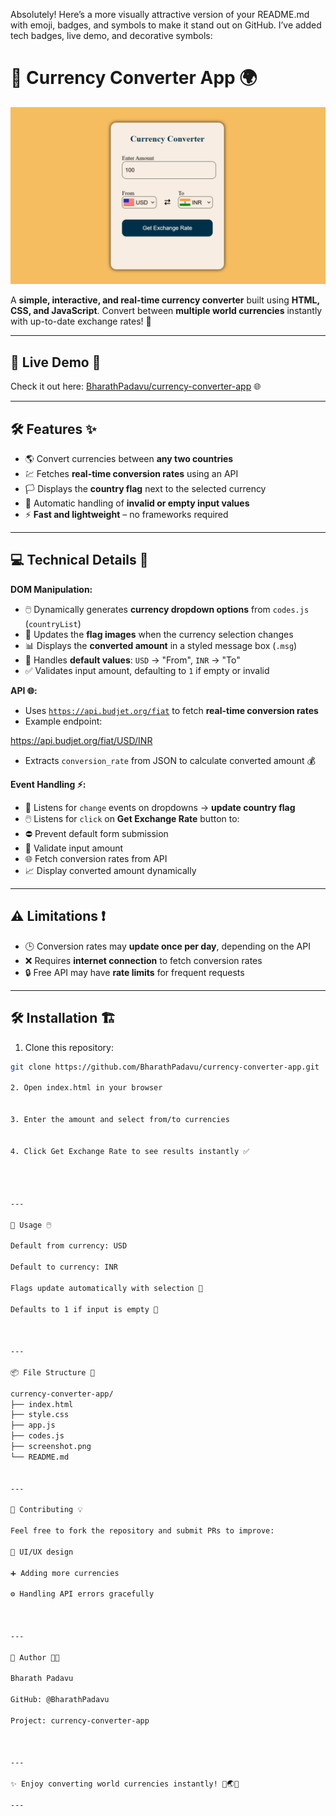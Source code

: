 Absolutely! Here’s a more visually attractive version of your README.md with emoji, badges, and symbols to make it stand out on GitHub. I’ve added tech badges, live demo, and decorative symbols:

# 💱 Currency Converter App 🌍

![Screenshot](./screenshot.png)

A **simple, interactive, and real-time currency converter** built using **HTML, CSS, and JavaScript**. Convert between **multiple world currencies** instantly with up-to-date exchange rates! 💸

---

## 🚀 Live Demo 🎯

Check it out here: [BharathPadavu/currency-converter-app](https://BharathPadavu.github.io/currency-converter-app/) 🌐

---

## 🛠 Features ✨

- 🌎 Convert currencies between **any two countries**  
- 💹 Fetches **real-time conversion rates** using an API  
- 🏳️ Displays the **country flag** next to the selected currency  
- 🔢 Automatic handling of **invalid or empty input values**  
- ⚡ **Fast and lightweight** – no frameworks required  

---

## 💻 Technical Details 🧩

**DOM Manipulation:**  
- 🖱️ Dynamically generates **currency dropdown options** from `codes.js` (`countryList`)  
- 🏴 Updates the **flag images** when the currency selection changes  
- 📊 Displays the **converted amount** in a styled message box (`.msg`)  
- 🎯 Handles **default values**: `USD` → "From", `INR` → "To"  
- ✅ Validates input amount, defaulting to `1` if empty or invalid  

**API 🌐:**  
- Uses [`https://api.budjet.org/fiat`](https://api.budjet.org/fiat) to fetch **real-time conversion rates**  
- Example endpoint:

https://api.budjet.org/fiat/USD/INR

- Extracts `conversion_rate` from JSON to calculate converted amount 💰  

**Event Handling ⚡:**  
- 🔄 Listens for `change` events on dropdowns → **update country flag**  
- 🖱️ Listens for `click` on **Get Exchange Rate** button to:  
- ⛔ Prevent default form submission  
- 📝 Validate input amount  
- 🌐 Fetch conversion rates from API  
- 📈 Display converted amount dynamically  

---

## ⚠️ Limitations ❗

- 🕒 Conversion rates may **update once per day**, depending on the API  
- ❌ Requires **internet connection** to fetch conversion rates  
- 🔒 Free API may have **rate limits** for frequent requests  

---

## 🛠 Installation 🏗️

1. Clone this repository:

```bash
git clone https://github.com/BharathPadavu/currency-converter-app.git

2. Open index.html in your browser


3. Enter the amount and select from/to currencies


4. Click Get Exchange Rate to see results instantly ✅




---

🔧 Usage 🖱️

Default from currency: USD

Default to currency: INR

Flags update automatically with selection 🏴

Defaults to 1 if input is empty 🔢



---

📦 File Structure 📁

currency-converter-app/
├── index.html
├── style.css
├── app.js
├── codes.js
├── screenshot.png
└── README.md


---

🤝 Contributing 💡

Feel free to fork the repository and submit PRs to improve:

🎨 UI/UX design

➕ Adding more currencies

⚙️ Handling API errors gracefully



---

📌 Author 👨‍💻

Bharath Padavu

GitHub: @BharathPadavu

Project: currency-converter-app



---

✨ Enjoy converting world currencies instantly! 💸🌏✨

---



